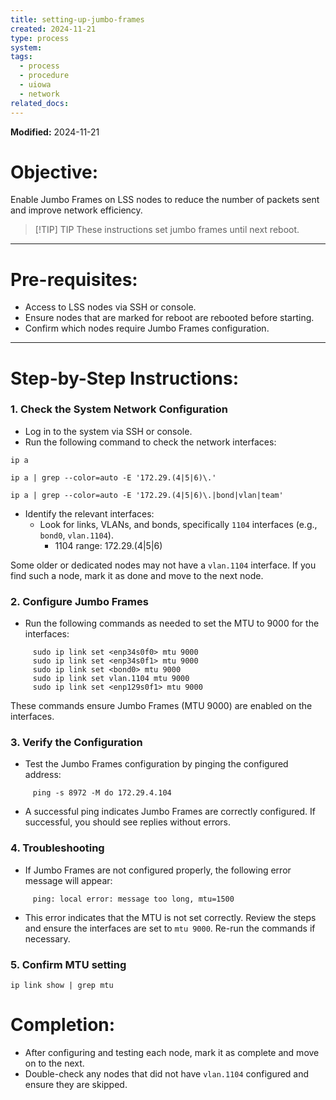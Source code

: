 ```yaml
---
title: setting-up-jumbo-frames
created: 2024-11-21
type: process
system: 
tags:
  - process
  - procedure
  - uiowa
  - network
related_docs:
---
```

**Modified:** 2024-11-21

# Objective:

Enable Jumbo Frames on LSS nodes to reduce the number of packets sent and improve network efficiency.


> [!TIP] TIP
> These instructions set jumbo frames until next reboot.


---

# Pre-requisites:

- Access to LSS nodes via SSH or console.
- Ensure nodes that are marked for reboot are rebooted before starting.
- Confirm which nodes require Jumbo Frames configuration.

---

# Step-by-Step Instructions:

  
### **1. Check the System Network Configuration**
- Log in to the system via SSH or console.
- Run the following command to check the network interfaces:

```Shell
ip a

ip a | grep --color=auto -E '172.29.(4|5|6)\.'

ip a | grep --color=auto -E '172.29.(4|5|6)\.|bond|vlan|team'     
```

- Identify the relevant interfaces:
    - Look for links, VLANs, and bonds, specifically `1104` interfaces (e.g., `bond0`, `vlan.1104`).
        - 1104 range: 172.29.(4|5|6)

Some older or dedicated nodes may not have a `vlan.1104` interface. If you find such a node, mark it as done and move to the next node.

  

### **2. Configure Jumbo Frames**

- Run the following commands as needed to set the MTU to 9000 for the interfaces:

```Shell
     sudo ip link set <enp34s0f0> mtu 9000   
     sudo ip link set <enp34s0f1> mtu 9000   
     sudo ip link set <bond0> mtu 9000   
     sudo ip link set vlan.1104 mtu 9000   
     sudo ip link set <enp129s0f1> mtu 9000
```

These commands ensure Jumbo Frames (MTU 9000) are enabled on the interfaces.

  

### **3. Verify the Configuration**

- Test the Jumbo Frames configuration by pinging the configured address:

```Shell
     ping -s 8972 -M do 172.29.4.104
```

- A successful ping indicates Jumbo Frames are correctly configured. If successful, you should see replies without errors.

### **4. Troubleshooting**

- If Jumbo Frames are not configured properly, the following error message will appear:

```Shell
     ping: local error: message too long, mtu=1500
```

- This error indicates that the MTU is not set correctly. Review the steps and ensure the interfaces are set to `mtu 9000`. Re-run the commands if necessary.

### **5. Confirm MTU setting**

```Shell
ip link show | grep mtu
```

# Completion:

- After configuring and testing each node, mark it as complete and move on to the next.
- Double-check any nodes that did not have `vlan.1104` configured and ensure they are skipped.